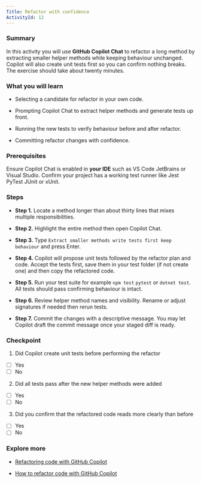 ```yaml
---
Title: Refactor with confidence
ActivityId: 12
---
```


### Summary

In this activity you will use **GitHub Copilot Chat** to refactor a long method by extracting smaller helper methods while keeping behaviour unchanged. Copilot will also create unit tests first so you can confirm nothing breaks. The exercise should take about twenty minutes.

### What you will learn

- Selecting a candidate for refactor in your own code.

- Prompting Copilot Chat to extract helper methods and generate tests up front.

- Running the new tests to verify behaviour before and after refactor.

- Committing refactor changes with confidence.

### Prerequisites

Ensure Copilot Chat is enabled in **your IDE** such as VS Code JetBrains or Visual Studio. Confirm your project has a working test runner like Jest PyTest JUnit or xUnit.

### Steps

- **Step 1.** Locate a method longer than about thirty lines that mixes multiple responsibilities.

- **Step 2.** Highlight the entire method then open Copilot Chat.

- **Step 3.** Type `Extract smaller methods write tests first keep behaviour` and press Enter.

- **Step 4.** Copilot will propose unit tests followed by the refactor plan and code. Accept the tests first, save them in your test folder (if not create one) and then copy the refactored code.

- **Step 5.** Run your test suite for example `npm test` `pytest` or `dotnet test`. All tests should pass confirming behaviour is intact.

- **Step 6.** Review helper method names and visibility. Rename or adjust signatures if needed then rerun tests.

- **Step 7.** Commit the changes with a descriptive message. You may let Copilot draft the commit message once your staged diff is ready.

### Checkpoint

1. Did Copilot create unit tests before performing the refactor

- [ ] Yes
- [ ] No

2. Did all tests pass after the new helper methods were added

- [ ] Yes
- [ ] No

3. Did you confirm that the refactored code reads more clearly than before

- [ ] Yes
- [ ] No

### Explore more

- [Refactoring code with GitHub Copilot](https://docs.github.com/en/copilot/using-github-copilot/guides-on-using-github-copilot/refactoring-code-with-github-copilot)

- [How to refactor code with GitHub Copilot](https://github.blog/ai-and-ml/github-copilot/how-to-refactor-code-with-github-copilot/)
